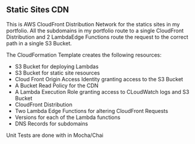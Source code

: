 

## Static Sites CDN ##
This is AWS CloudFront Distribution Network for the statics sites in 
my portfolio. All the subdomains in my portfolio route to a single
CloudFront Distribution and 2 LambdaEdge Functions route the request 
to the correct path in a single S3 Bucket.

The CloudFormation Template creates the following resources:
* S3 Bucket for deploying Lambdas
* S3 Bucket for static site resources
* Cloud Front Origin Access Identity granting access to the S3 Bucket
* A Bucket Read Policy for the CDN
* A Lambda Execution Role granting access to CLoudWatch logs and S3 Bucket
* CloudFront Distribution
* Two Lambda Edge Functions for altering CloudFront Requests
* Versions for each of the Lambda functions
* DNS Records for subdomains

Unit Tests are done with in Mocha/Chai
